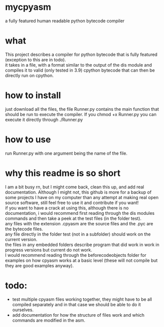 # mycpyasm
a fully featured human readable python bytecode compiler

# what
This project describes a compiler for python bytecode that is fully featured (exception to this are in todo).          
it takes in a file, with a format similar to the output of the dis module and compiles it to valid (only tested in 3.9) cpython bytecode that can then be directly run on cpython.    

# how to install
just download all the files, the file Runner.py contains the main function that should be run to execute the compiler. If you chmod +x Runner.py you can execute it directly through ./Runner.py        

# how to use
run Runner.py with one argument being the name of the file.

# why this readme is so short
I am a bit busy rn, but I might come back, clean this up, and add real documentation. Although I might not, this github is more for a backup of some projects I have on my computer than any attempt at making real open source software, still feel free to use it and contribute if you want!           
if you want to have a crack at using this, although there is no documentation, i would recommend first reading through the dis modules commands and then take a peek at the test files (in the folder test).          
any files with the extension .cpyasm are the source files and the .pyc are the bytecode files.          
any file directly in the folder test (not in a subfolder) should work on the current version.            
the files in any embedded folders describe program that did work in work in progress versions but current do not work.            
I would recommend reading through the beforecodeobjects folder for examples on how cpyasm works at a basic level (these will not compile but they are good examples anyway).              

# todo:
  - test multiple cpyasm files working together, they might have to be all compiled separately and in that case we should be able to do it ourselves.
  - add documentation for how the structure of files work and which commands are modified in the asm.
